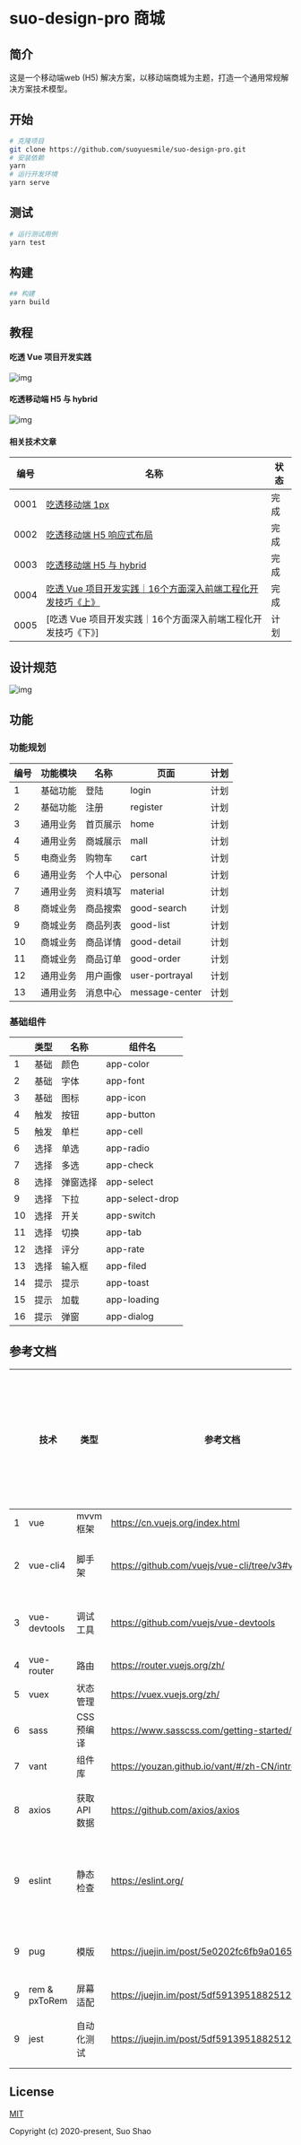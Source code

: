 # suo-design-pro 商城

## 简介
这是一个移动端web (H5) 解决方案，以移动端商城为主题，打造一个通用常规解决方案技术模型。

## 开始
```sh
# 克隆项目
git clone https://github.com/suoyuesmile/suo-design-pro.git
# 安装依赖
yarn
# 运行开发环境
yarn serve
```
## 测试
```sh
# 运行测试用例
yarn test
```

## 构建
```sh
## 构建
yarn build
```
## 教程
#### 吃透 Vue 项目开发实践
![img](https://user-gold-cdn.xitu.io/2019/12/30/16f5676f7940d72a?w=1898&h=1206&f=jpeg&s=294508)
#### 吃透移动端 H5 与 hybrid
![img](https://user-gold-cdn.xitu.io/2019/12/24/16f368720d3eb421?w=2206&h=1140&f=jpeg&s=247732)
#### 相关技术文章
| 编号 | 名称                                                                                                                 | 状态 |
| ---- | -------------------------------------------------------------------------------------------------------------------- | ---- |
| 0001 | [吃透移动端 1px]([articals/h5/0001.md](https://juejin.im/post/5df3053ce51d45583d425ada))                             | 完成 |
| 0002 | [吃透移动端 H5 响应式布局]([articals/h5/0002.md](https://juejin.im/post/5df59139518825123e7af459))                   | 完成 |
| 0003 | [吃透移动端 H5 与 hybrid](https://juejin.im/post/5dfadb91e51d45584006e486)                                           | 完成 |
| 0004 | [吃透 Vue 项目开发实践｜16个方面深入前端工程化开发技巧《上》](https://juejin.im/user/59a3e1de51882524401237cf/posts) | 完成 |
| 0005 | [吃透 Vue 项目开发实践｜16个方面深入前端工程化开发技巧《下》]                                                        | 计划 |
## 设计规范
![img](https://user-gold-cdn.xitu.io/2020/1/6/16f7af4b9fb47e90?w=1274&h=1474&f=jpeg&s=111617)
## 功能
### 功能规划
| 编号    | 功能模块 | 名称     | 页面           | 计划 |
| --- | -------- | -------- | -------------- | ---- |
| 1   | 基础功能 | 登陆     | login          | 计划 |
| 2   | 基础功能 | 注册     | register       | 计划 |
| 3   | 通用业务 | 首页展示 | home           | 计划 |
| 4   | 通用业务 | 商城展示 | mall           | 计划 |
| 5   | 电商业务 | 购物车   | cart           | 计划 |
| 6   | 通用业务 | 个人中心 | personal       | 计划 |
| 7   | 通用业务 | 资料填写 | material       | 计划 |
| 8   | 商城业务 | 商品搜索 | good-search    | 计划 |
| 9   | 商城业务 | 商品列表 | good-list      | 计划 |
| 10   | 商城业务 | 商品详情 | good-detail    | 计划 |
| 11  | 商城业务 | 商品订单 | good-order     | 计划 |
| 12  | 通用业务 | 用户画像 | user-portrayal | 计划 |
| 13  | 通用业务 | 消息中心 | message-center | 计划 |

### 基础组件
|     | 类型 | 名称     | 组件名          |
| --- | ---- | -------- | --------------- |
| 1   | 基础 | 颜色     | app-color       |
| 2   | 基础 | 字体     | app-font        |
| 3   | 基础 | 图标     | app-icon        |
| 4   | 触发 | 按钮     | app-button      |
| 5   | 触发 | 单栏     | app-cell        |
| 6   | 选择 | 单选     | app-radio       |
| 7   | 选择 | 多选     | app-check       |
| 8   | 选择 | 弹窗选择 | app-select      |
| 9   | 选择 | 下拉     | app-select-drop |
| 10  | 选择 | 开关     | app-switch      |
| 11  | 选择 | 切换     | app-tab         |
| 12  | 选择 | 评分     | app-rate        |
| 13  | 选择 | 输入框   | app-filed       |
| 14  | 提示 | 提示     | app-toast       |
| 15  | 提示 | 加载     | app-loading     |
| 16  | 提示 | 弹窗     | app-dialog      |

## 参考文档
|     | 技术          | 类型          | 参考文档                                           | 一周快速上手建议时间 |
| --- | ------------- | ------------- | -------------------------------------------------- | -------------------- |
| 1   | vue           | mvvm 框架     | https://cn.vuejs.org/index.html                    | 3 天                 |
| 2   | vue-cli4      | 脚手架        | https://github.com/vuejs/vue-cli/tree/v3#vue-cli-- | 空闲研究             |
| 3   | vue-devtools  | 调试工具      | https://github.com/vuejs/vue-devtools              | 空闲研究             |
| 4   | vue-router    | 路由          | https://router.vuejs.org/zh/                       | 1 天                 |
| 5   | vuex          | 状态管理      | https://vuex.vuejs.org/zh/                         | 1 天                 |
| 6   | sass          | CSS 预编译    | https://www.sasscss.com/getting-started/           | 1 小时               |
| 7   | vant          | 组件库        | https://youzan.github.io/vant/#/zh-CN/intro        | 半天                 |
| 8   | axios         | 获取 API 数据 | https://github.com/axios/axios                     | 空闲研究             |
| 9   | eslint        | 静态检查      | https://eslint.org/                                | 边开发边理解         |
| 9   | pug           | 模版          | https://juejin.im/post/5e0202fc6fb9a0165721e39a    | 自行研究             |
| 9   | rem & pxToRem | 屏幕适配      | https://juejin.im/post/5df59139518825123e7af459    |                      |
| 9   | jest          | 自动化测试    | https://juejin.im/post/5df59139518825123e7af459    | 自行研究             |


## License

[MIT](http://opensource.org/licenses/MIT)

Copyright (c) 2020-present, Suo Shao
